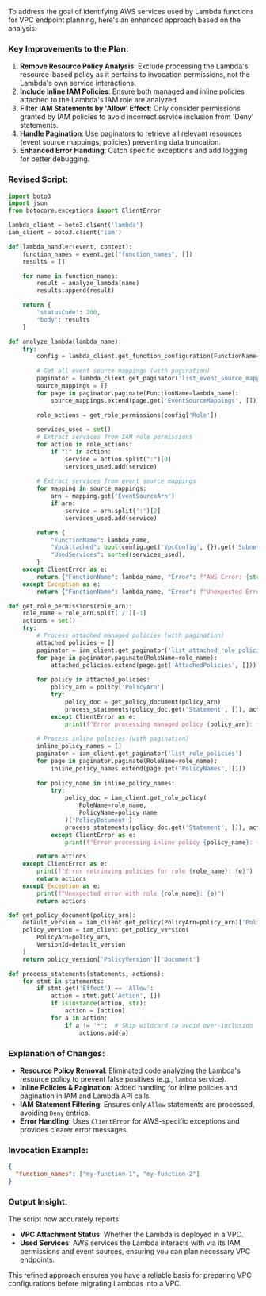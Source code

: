 To address the goal of identifying AWS services used by Lambda functions for VPC endpoint planning, here's an enhanced approach based on the analysis:

### Key Improvements to the Plan:
1. **Remove Resource Policy Analysis**: Exclude processing the Lambda's resource-based policy as it pertains to invocation permissions, not the Lambda's own service interactions.
2. **Include Inline IAM Policies**: Ensure both managed and inline policies attached to the Lambda's IAM role are analyzed.
3. **Filter IAM Statements by 'Allow' Effect**: Only consider permissions granted by IAM policies to avoid incorrect service inclusion from 'Deny' statements.
4. **Handle Pagination**: Use paginators to retrieve all relevant resources (event source mappings, policies) preventing data truncation.
5. **Enhanced Error Handling**: Catch specific exceptions and add logging for better debugging.

### Revised Script:
```python
import boto3
import json
from botocore.exceptions import ClientError

lambda_client = boto3.client('lambda')
iam_client = boto3.client('iam')

def lambda_handler(event, context):
    function_names = event.get("function_names", [])
    results = []

    for name in function_names:
        result = analyze_lambda(name)
        results.append(result)

    return {
        "statusCode": 200,
        "body": results
    }

def analyze_lambda(lambda_name):
    try:
        config = lambda_client.get_function_configuration(FunctionName=lambda_name)
        
        # Get all event source mappings (with pagination)
        paginator = lambda_client.get_paginator('list_event_source_mappings')
        source_mappings = []
        for page in paginator.paginate(FunctionName=lambda_name):
            source_mappings.extend(page.get('EventSourceMappings', []))
        
        role_actions = get_role_permissions(config['Role'])

        services_used = set()
        # Extract services from IAM role permissions
        for action in role_actions:
            if ":" in action:
                service = action.split(":")[0]
                services_used.add(service)
        
        # Extract services from event source mappings
        for mapping in source_mappings:
            arn = mapping.get('EventSourceArn')
            if arn:
                service = arn.split(':')[2]
                services_used.add(service)

        return {
            "FunctionName": lambda_name,
            "VpcAttached": bool(config.get('VpcConfig', {}).get('SubnetIds')),
            "UsedServices": sorted(services_used),
        }
    except ClientError as e:
        return {"FunctionName": lambda_name, "Error": f"AWS Error: {str(e)}"}
    except Exception as e:
        return {"FunctionName": lambda_name, "Error": f"Unexpected Error: {str(e)}"}

def get_role_permissions(role_arn):
    role_name = role_arn.split('/')[-1]
    actions = set()
    try:
        # Process attached managed policies (with pagination)
        attached_policies = []
        paginator = iam_client.get_paginator('list_attached_role_policies')
        for page in paginator.paginate(RoleName=role_name):
            attached_policies.extend(page.get('AttachedPolicies', []))
        
        for policy in attached_policies:
            policy_arn = policy['PolicyArn']
            try:
                policy_doc = get_policy_document(policy_arn)
                process_statements(policy_doc.get('Statement', []), actions)
            except ClientError as e:
                print(f"Error processing managed policy {policy_arn}: {e}")
        
        # Process inline policies (with pagination)
        inline_policy_names = []
        paginator = iam_client.get_paginator('list_role_policies')
        for page in paginator.paginate(RoleName=role_name):
            inline_policy_names.extend(page.get('PolicyNames', []))
        
        for policy_name in inline_policy_names:
            try:
                policy_doc = iam_client.get_role_policy(
                    RoleName=role_name,
                    PolicyName=policy_name
                )['PolicyDocument']
                process_statements(policy_doc.get('Statement', []), actions)
            except ClientError as e:
                print(f"Error processing inline policy {policy_name}: {e}")

        return actions
    except ClientError as e:
        print(f"Error retrieving policies for role {role_name}: {e}")
        return actions
    except Exception as e:
        print(f"Unexpected error with role {role_name}: {e}")
        return actions

def get_policy_document(policy_arn):
    default_version = iam_client.get_policy(PolicyArn=policy_arn)['Policy']['DefaultVersionId']
    policy_version = iam_client.get_policy_version(
        PolicyArn=policy_arn,
        VersionId=default_version
    )
    return policy_version['PolicyVersion']['Document']

def process_statements(statements, actions):
    for stmt in statements:
        if stmt.get('Effect') == 'Allow':
            action = stmt.get('Action', [])
            if isinstance(action, str):
                action = [action]
            for a in action:
                if a != '*':  # Skip wildcard to avoid over-inclusion
                    actions.add(a)
```

### Explanation of Changes:
- **Resource Policy Removal**: Eliminated code analyzing the Lambda's resource policy to prevent false positives (e.g., `lambda` service).
- **Inline Policies & Pagination**: Added handling for inline policies and pagination in IAM and Lambda API calls.
- **IAM Statement Filtering**: Ensures only `Allow` statements are processed, avoiding `Deny` entries.
- **Error Handling**: Uses `ClientError` for AWS-specific exceptions and provides clearer error messages.

### Invocation Example:
```json
{
  "function_names": ["my-function-1", "my-function-2"]
}
```

### Output Insight:
The script now accurately reports:
- **VPC Attachment Status**: Whether the Lambda is deployed in a VPC.
- **Used Services**: AWS services the Lambda interacts with via its IAM permissions and event sources, ensuring you can plan necessary VPC endpoints.

This refined approach ensures you have a reliable basis for preparing VPC configurations before migrating Lambdas into a VPC.
